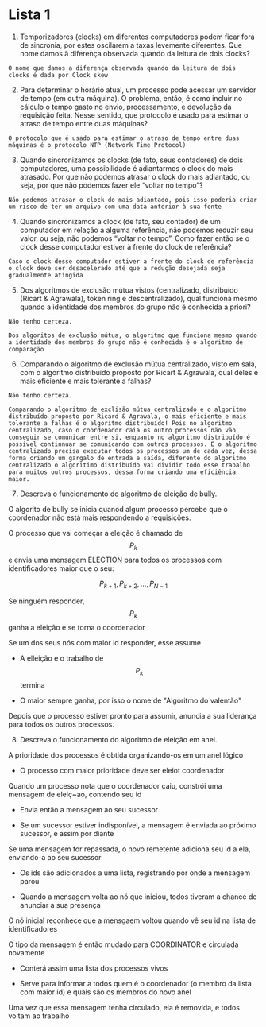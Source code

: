 # Lista 1

1. Temporizadores (clocks) em diferentes computadores podem ficar fora de sincronia, por estes oscilarem a taxas levemente diferentes. Que nome damos à diferença observada quando da leitura de dois clocks?

```
O nome que damos a diferença observada quando da leitura de dois clocks é dada por Clock skew
```

2. Para determinar o horário atual, um processo pode acessar um servidor de tempo (em outra máquina). O problema, então, é como incluir no cálculo o tempo gasto no envio, processamento, e devolução da requisição feita. Nesse sentido, que protocolo é usado para estimar o atraso de tempo entre duas máquinas?

```
O protocolo que é usado para estimar o atraso de tempo entre duas máquinas é o protocolo NTP (Network Time Protocol)
```

3. Quando sincronizamos os clocks (de fato, seus contadores) de dois computadores, uma possibilidade é adiantarmos o clock do mais atrasado. Por que não podemos atrasar o clock do mais adiantado, ou seja, por que não podemos fazer ele “voltar no tempo”?

```
Não podemos atrasar o clock do mais adiantado, pois isso poderia criar um risco de ter um arquivo com uma data anterior à sua fonte
```

4. Quando sincronizamos a clock (de fato, seu contador) de um computador em relação a alguma referência, não podemos reduzir seu valor, ou seja, não podemos “voltar no tempo”. Como fazer então se o clock desse computador estiver à frente do clock de referência?

```
Caso o clock desse computador estiver a frente do clock de referência o clock deve ser desacelerado até que a redução desejada seja gradualmente atingida
```

5. Dos algoritmos de exclusão mútua vistos (centralizado, distribuı́do (Ricart & Agrawala), token ring e descentralizado), qual funciona mesmo quando a identidade dos membros do grupo não é conhecida a priori?

```
Não tenho certeza.

Dos algoritos de exclusão mútua, o algoritmo que funciona mesmo quando a identidade dos membros do grupo não é conhecida é o algoritmo de comparação
```

6. Comparando o algoritmo de exclusão mútua centralizado, visto em sala, com o algoritmo distribuı́do proposto por Ricart & Agrawala, qual deles é mais eficiente e mais tolerante a falhas?

```
Não tenho certeza.

Comparando o algoritmo de exclisão mútua centralizado e o algoritmo distribuído proposto por Ricard & Agrawala, o mais eficiente e mais tolerante a falhas é o algoritmo distribuído! Pois no algoritmo centralizado, caso o coordenador caia os outro processos não vão conseguir se comunicar entre si, enquanto no algoritmo distribuído é possivel continnuar se comunicando com outros processos. E o algoritmo centralizado precisa executar todos os processos um de cada vez, dessa forma criando um gargalo de entrada e saída, diferente do algoritmo centralizado o algoritimo distribuído vai dividir todo esse trabalho para muitos outros processos, dessa forma criando uma eficiência maior.
```

7. Descreva o funcionamento do algoritmo de eleição de bully.

O algorito de bully se inicia quanod algum processo percebe que o coordenador não está mais respondendo a requisições.

O processo que vai começar a eleição é chamado de $$P_{k}$$ e envia uma mensagem ELECTION para todos os processos com identificadores maior que o seu:

$$ P_{k+1}, P_{k+2}, \dots, P_{N-1}$$

Se ninguém responder, $$ P_{k} $$ ganha a eleição e se torna o coordenador

Se um dos seus nós com maior id responder, esse assume

- A elleição e o trabalho de $$ P_{k} $$ termina

- O maior sempre ganha, por isso o nome de "Algoritmo do valentão"

Depois que o processo estiver pronto para assumir, anuncia a sua liderança para todos os outros processos.

8. Descreva o funcionamento do algoritmo de eleição em anel.

A prioridade dos processos é obtida organizando-os em um anel lógico

- O processo com maior prioridade deve ser eleiot coordenador

Quando um processo nota que o coordenador caiu, constrói uma mensagem de eleiç~ao, contendo seu id

- Envia então a mensagem ao seu sucessor

- Se um sucessor estiver indisponível, a mensagem é enviada ao próximo sucessor, e assim por diante

Se uma mensagem for repassada, o novo remetente adiciona seu id a ela, enviando-a ao seu sucessor

- Os ids são adicionados a uma lista, registrando por onde a mensagem parou

- Quando a mensagem volta ao nó que iniciou, todos tiveram a chance de anunciar a sua presença

O nó inicial reconhece que a mensgaem voltou quando vê seu id na lista de identificadores

O tipo da mensagem é então mudado para COORDINATOR e circulada novamente

- Conterá assim uma lista dos processos vivos

- Serve para informar a todos quem é o coordenador (o membro da lista com maior id) e quais são os membros do novo anel

Uma vez que essa mensagem tenha circulado, ela é removida, e todos voltam ao trabalho

